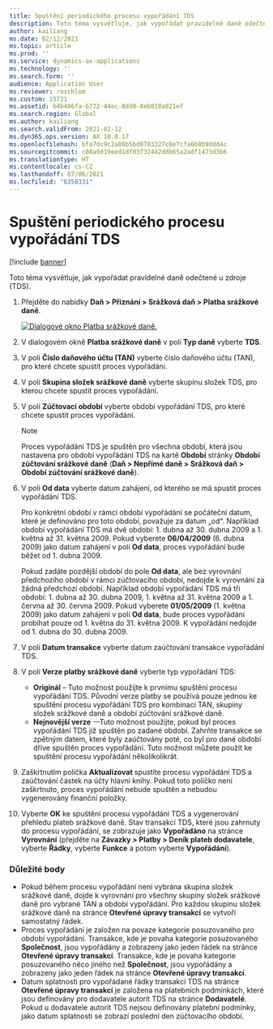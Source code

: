 ```yaml
---
title: Spuštění periodického procesu vypořádání TDS
description: Toto téma vysvětluje, jak vypořádat pravidelné daně odečtené u zdroje (TDS).
author: kailiang
ms.date: 02/12/2021
ms.topic: article
ms.prod: ''
ms.service: dynamics-ax-applications
ms.technology: ''
ms.search.form: ''
audience: Application User
ms.reviewer: roschlom
ms.custom: 15721
ms.assetid: b4b406fa-b772-44ec-8dd8-8eb818a921ef
ms.search.region: Global
ms.author: kailiang
ms.search.validFrom: 2021-02-12
ms.dyn365.ops.version: AX 10.0.17
ms.openlocfilehash: bfa7dc9c2a86b5bd8783327c0e7cfa6b8b9ddd4c
ms.sourcegitcommit: c08a9d19eed1df03f32442ddb65a2adf1473d3b6
ms.translationtype: HT
ms.contentlocale: cs-CZ
ms.lasthandoff: 07/06/2021
ms.locfileid: "6358331"
---
```

# <a name="run-the-periodic-tds-settlement-process"></a>Spuštění periodického procesu vypořádání TDS

[!include [banner](../includes/banner.md)]

Toto téma vysvětluje, jak vypořádat pravidelné daně odečtené u zdroje (TDS).

1. Přejděte do nabídky **Daň \> Přiznání \> Srážková daň \> Platba srážkové daně**.

    [![Dialogové okno Platba srážkové daně.](./media/apac-ind-TDS-47.png)](./media/apac-ind-TDS-47.png)

2. V dialogovém okně **Platba srážkové daně** v poli **Typ daně** vyberte **TDS**.
3. V poli **Číslo daňového účtu (TAN)** vyberte číslo daňového účtu (TAN), pro které chcete spustit proces vypořádání.
4. V poli **Skupina složek srážkové daně** vyberte skupinu složek TDS, pro kterou chcete spustit proces vypořádání.
5. V poli **Zúčtovací období** vyberte období vypořádání TDS, pro které chcete spustit proces vypořádání.

    > [!NOTE]
    > Proces vypořádání TDS je spuštěn pro všechna období, která jsou nastavena pro období vypořádání TDS na kartě **Období** stránky **Období zúčtování srážkové daně** (**Daň \> Nepřímé daně \> Srážková daň \> Období zúčtování srážkové daně**).

6. V poli **Od data** vyberte datum zahájení, od kterého se má spustit proces vypořádání TDS.

    Pro konkrétní období v rámci období vypořádání se počáteční datum, které je definováno pro toto období, považuje za datum „od“. Například období vypořádání TDS má dvě období: 1. dubna až 30. dubna 2009 a 1. května až 31. května 2009. Pokud vyberete **06/04/2009** (6. dubna 2009) jako datum zahájení v poli **Od data**, proces vypořádání bude běžet od 1. dubna 2009.

    Pokud zadáte pozdější období do pole **Od data**, ale bez vyrovnání předchozího období v rámci zúčtovacího období, nedojde k vyrovnání za žádná předchozí období. Například období vypořádání TDS má tři období: 1. dubna až 30. dubna 2009, 1. května až 31. května 2009 a 1. června až 30. června 2009. Pokud vyberete **01/05/2009** (1. května 2009) jako datum zahájení v poli **Od data**, bude proces vypořádání probíhat pouze od 1. května do 31. května 2009. K vypořádání nedojde od 1. dubna do 30. dubna 2009.

7. V poli **Datum transakce** vyberte datum zaúčtování transakce vypořádání TDS.
8. V poli **Verze platby srážkové daně** vyberte typ vypořádání TDS:

     - **Originál** – Tuto možnost použijte k prvnímu spuštění procesu vypořádání TDS. Původní verze platby se používá pouze jednou ke spuštění procesu vypořádání TDS pro kombinaci TAN, skupiny složek srážkové daně a období zúčtování srážkové daně.
    - **Nejnovější verze** -–Tuto možnost použijte, pokud byl proces vypořádání TDS již spuštěn po zadané období. Zahrňte transakce se zpětným datem, které byly zaúčtovány poté, co byl pro dané období dříve spuštěn proces vypořádání. Tuto možnost můžete použít ke spuštění procesu vypořádání několikolikrát.

9. Zaškrtnutím políčka **Aktualizovat** spustíte procesu vypořádání TDS a zaúčtování částek na účty hlavní knihy. Pokud toto políčko není zaškrtnuto, proces vypořádání nebude spuštěn a nebudou vygenerovány finanční položky.
10. Vyberte **OK** ke spuštění procesu vypořádání TDS a vygenerování přehledu plateb srážkové daně. Stav transakcí TDS, které jsou zahrnuty do procesu vypořádání, se zobrazuje jako **Vypořádáno** na stránce **Vyrovnání** (přejděte na **Závazky \> Platby \> Deník plateb dodavatele**, vyberte **Řádky**, vyberte **Funkce** a potom vyberte **Vypořádání**).

### <a name="important-points"></a>Důležité body

- Pokud během procesu vypořádání není vybrána skupina složek srážkové daně, dojde k vyrovnání pro všechny skupiny složek srážkové daně pro vybrané TAN a období vypořádání. Pro každou skupinu složek srážkové daně na stránce **Otevřené úpravy transakcí** se vytvoří samostatný řádek.
- Proces vypořádání je založen na povaze kategorie posuzovaného pro období vypořádání. Transakce, kde je povaha kategorie posuzovaného **Společnost**, jsou vypořádány a zobrazeny jako jeden řádek na stránce **Otevřené úpravy transakcí**. Transakce, kde je povaha kategorie posuzovaného něco jiného než **Společnost**, jsou vypořádány a zobrazeny jako jeden řádek na stránce **Otevřené úpravy transakcí**.
- Datum splatnosti pro vypořádané řádky transakcí TDS na stránce **Otevřené úpravy transakcí** je založena na platebních podmínkách, které jsou definovány pro dodavatele autorit TDS na stránce **Dodavatelé**. Pokud u dodavatele autorit TDS nejsou definovány platební podmínky, jako datum splatnosti se zobrazí poslední den zúčtovacího období.
